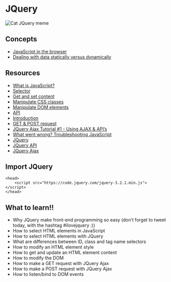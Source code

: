 # JQuery

![Cat JQuery meme](https://s3.amazonaws.com/intranet-projects-files/holbertonschool-higher-level_programming+/305/1f1ihd.jpg)

## Concepts
- [JavaScript in the browser](https://intranet.alxswe.com/concepts/3)
- [Dealing with data statically versus dynamically](https://intranet.alxswe.com/concepts/35)

## Resources
- [What is JavaScript?](https://intranet.alxswe.com/rltoken/NJ5XM_fzjlBKERHTkdF-uA)
- [Selector](https://intranet.alxswe.com/rltoken/wsnVUxEcAzzlCx6ES1qc7g)
- [Get and set content](https://intranet.alxswe.com/rltoken/rwtc96sn2_LHToBAd0MIhQ)
- [Manipulate CSS classes](https://intranet.alxswe.com/rltoken/IcM5kKVzssU0ibdUo-2gKQ)
- [Manipulate DOM elements](https://intranet.alxswe.com/rltoken/ve8UKsZLVw2t27PtWscZfQ)
- [API](https://intranet.alxswe.com/rltoken/vKc7XmiHG7HIh3N0Kl_VQw)
- [Introduction](https://intranet.alxswe.com/rltoken/QiUwuS_9TXE49D5IVL-ocg)
- [GET & POST request](https://intranet.alxswe.com/rltoken/Mbe7uoy0iMAfTVs2Tn4Pzg)
- [JQuery Ajax Tutorial #1 - Using AJAX & API’s](https://intranet.alxswe.com/rltoken/gMwyXisSLu-kZicmGA0-LQ)
- [What went wrong? Troubleshooting JavaScript](https://intranet.alxswe.com/rltoken/4eYyJr72PO-cohImk93M3w)
- [JQuery](https://intranet.alxswe.com/rltoken/HnjBq6jf84S9S-C15Qi0vw)
- [JQuery API](https://intranet.alxswe.com/rltoken/jvibhq-8VEdQHNUWKTCI7w)
- [JQuery Ajax](https://intranet.alxswe.com/rltoken/rBZyrXxuRuISDfPBzO9Y7Q)


## Import JQuery
```
<head>
    <script src="https://code.jquery.com/jquery-3.2.1.min.js"></script>
</head>
```

## What to learn!!
- Why JQuery make front-end programming so easy (don’t forget to tweet today, with the hashtag #ilovejquery :))
- How to select HTML elements in JavaScript
- How to select HTML elements with JQuery
- What are differences between ID, class and tag name selectors
- How to modify an HTML element style
- How to get and update an HTML element content
- How to modify the DOM
- How to make a GET request with JQuery Ajax
- How to make a POST request with JQuery Ajax
- How to listen/bind to DOM events
